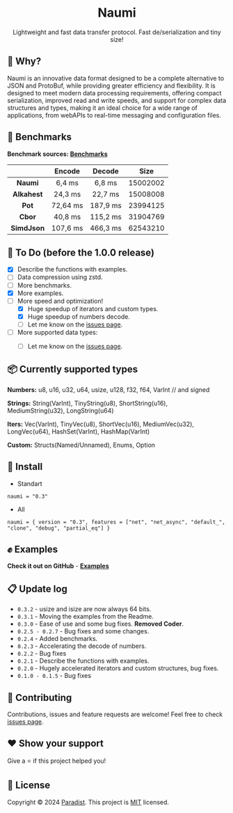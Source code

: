 <h1 align=center>Naumi</h1>
<p align=center>Lightweight and fast data transfer protocol. Fast de/serialization and tiny size!</p>

## 📌 Why?

Naumi is an innovative data format designed to be a complete alternative to JSON and ProtoBuf, while providing greater efficiency and flexibility. It is designed to meet modern data processing requirements, offering compact serialization, improved read and write speeds, and support for complex data structures and types, making it an ideal choice for a wide range of applications, from webAPIs to real-time messaging and configuration files.


## 🚀 Benchmarks
**Benchmark sources: [Benchmarks](https://github.com/Paradist/naumi/tree/main/benchmarks)**

|      | **Encode** | **Decode** | **Size** |
|:------------:|:----------:|:----------:|:--------:|
|   **Naumi**  |   6,4 ms   |   6,8 ms   | 15002002 |
| **Alkahest** |   24,3 ms  |   22,7 ms  | 15008008 |
|    **Pot**   |  72,64 ms  |  187,9 ms  | 23994125 |
|   **Cbor**   |   40,8 ms  |  115,2 ms  | 31904769 |
| **SimdJson** |  107,6 ms  |  466,3 ms  | 62543210 |

## 📝 To Do (before the 1.0.0 release)

- [X] Describe the functions with examples.
- [ ] Data compression using zstd.
- [ ] More benchmarks.
- [X] More examples.
- [ ] More speed and optimization!
  - [X] Huge speedup of iterators and custom types.
  - [X] Huge speedup of numbers decode.
  - [ ] Let me know on the [issues page](https://github.com/Paradist/naumi/issues).
- [ ] More supported data types:
  - [ ] Let me know on the [issues page](https://github.com/Paradist/naumi/issues).


## 📦 Currently supported types

 **Numbers:** u8, u16, u32, u64, usize, u128, f32, f64, VarInt // and signed
 
 **Strings:** String(VarInt), TinyString(u8), ShortString(u16), MediumString(u32), LongString(u64) 
 
 **Iters:** Vec(VarInt), TinyVec(u8), ShortVec(u16), MediumVec(u32), LongVec(u64), HashSet(VarInt), HashMap(VarInt)
 
 **Custom:** Structs(Named/Unnamed), Enums, Option

## 🔧 Install

* Standart
```
naumi = "0.3"
```

* All
```
naumi = { version = "0.3", features = ["net", "net_async", "default_", "clone", "debug", "partial_eq"] }
```


## ✊ Examples

**Check it out on GitHub** - **[Examples](https://github.com/Paradist/naumi/tree/main/examples)**

## 📋 Update log

 * `0.3.2` - usize and isize are now always 64 bits.
 * `0.3.1` - Moving the examples from the Readme.
 * `0.3.0` - Ease of use and some bug fixes. **Removed Coder**.
 * `0.2.5 - 0.2.7` - Bug fixes and some changes.
 * `0.2.4` - Added benchmarks.
 * `0.2.3` - Accelerating the decode of numbers.
 * `0.2.2` - Bug fixes
 * `0.2.1` - Describe the functions with examples.
 * `0.2.0` - Hugely accelerated iterators and  custom structures, bug fixes.
 * `0.1.0 - 0.1.5` - Bug fixes


## 🤝 Contributing

Contributions, issues and feature requests are welcome!
Feel free to check [issues page](https://github.com/Paradist/naumi/issues).

## ❤️ Show your support

Give a ⭐️ if this project helped you!

## 📝 License

Copyright © 2024 [Paradist](https://github.com/Paradist).
This project is [MIT](LICENSE) licensed.
